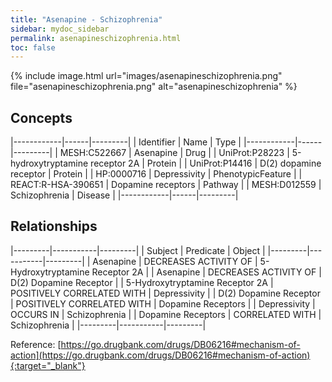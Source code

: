 ```yaml
---
title: "Asenapine - Schizophrenia"
sidebar: mydoc_sidebar
permalink: asenapineschizophrenia.html
toc: false 
---
```


{% include image.html url="images/asenapineschizophrenia.png" file="asenapineschizophrenia.png" alt="asenapineschizophrenia" %}

## Concepts

|------------|------|---------|
| Identifier | Name | Type    |
|------------|------|---------|
| MESH:C522667 | Asenapine | Drug |
| UniProt:P28223 | 5-hydroxytryptamine receptor 2A | Protein |
| UniProt:P14416 | D(2) dopamine receptor | Protein |
| HP:0000716 | Depressivity | PhenotypicFeature |
| REACT:R-HSA-390651 | Dopamine receptors | Pathway |
| MESH:D012559 | Schizophrenia | Disease |
|------------|------|---------|

## Relationships

|---------|-----------|---------|
| Subject | Predicate | Object  |
|---------|-----------|---------|
| Asenapine | DECREASES ACTIVITY OF | 5-Hydroxytryptamine Receptor 2A |
| Asenapine | DECREASES ACTIVITY OF | D(2) Dopamine Receptor |
| 5-Hydroxytryptamine Receptor 2A | POSITIVELY CORRELATED WITH | Depressivity |
| D(2) Dopamine Receptor | POSITIVELY CORRELATED WITH | Dopamine Receptors |
| Depressivity | OCCURS IN | Schizophrenia |
| Dopamine Receptors | CORRELATED WITH | Schizophrenia |
|---------|-----------|---------|

Reference: [https://go.drugbank.com/drugs/DB06216#mechanism-of-action](https://go.drugbank.com/drugs/DB06216#mechanism-of-action){:target="_blank"}